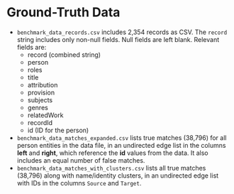 # Ground-Truth Data

* `benchmark_data_records.csv` includes 2,354 records as CSV. The
  `record` string includes only non-null fields. Null fields are left blank. Relevant fields are:
  * record (combined string)
  * person
  * roles
  * title
  * attribution
  * provision
  * subjects
  * genres
  * relatedWork
  * recordId
  * id (ID for the person) 
* `benchmark_data_matches_expanded.csv` lists true matches (38,796) for all person entities in 
  the data file, in an undirected edge list in the columns **left** and
  **right**, which reference the **id** values from the data. It also includes an equal number of false matches.
* `benchmark_data_matches_with_clusters.csv` lists all true matches (38,796) along with name/identity clusters, in an undirected edge list with IDs in the columns `Source` and `Target`. 

